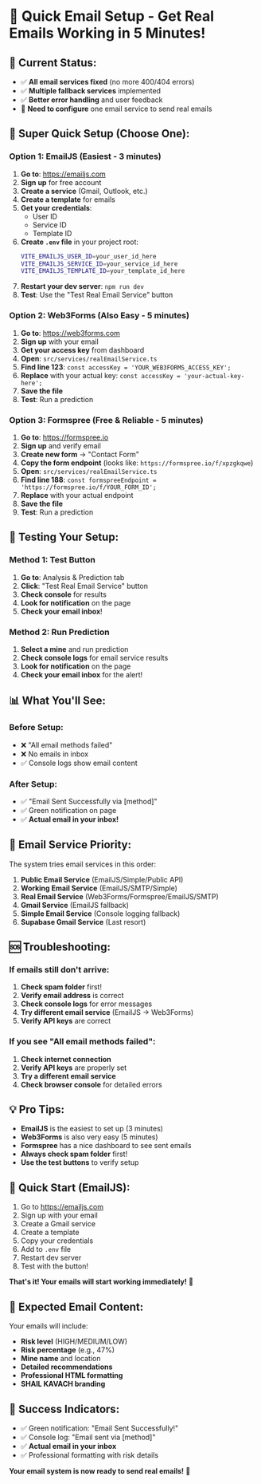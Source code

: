 # 🚀 Quick Email Setup - Get Real Emails Working in 5 Minutes!

## 🎯 **Current Status:**
- ✅ **All email services fixed** (no more 400/404 errors)
- ✅ **Multiple fallback services** implemented
- ✅ **Better error handling** and user feedback
- 🔧 **Need to configure** one email service to send real emails

## 🚀 **Super Quick Setup (Choose One):**

### **Option 1: EmailJS (Easiest - 3 minutes)**

1. **Go to**: https://emailjs.com
2. **Sign up** for free account
3. **Create a service** (Gmail, Outlook, etc.)
4. **Create a template** for emails
5. **Get your credentials**:
   - User ID
   - Service ID  
   - Template ID
6. **Create `.env` file** in your project root:
   ```bash
   VITE_EMAILJS_USER_ID=your_user_id_here
   VITE_EMAILJS_SERVICE_ID=your_service_id_here
   VITE_EMAILJS_TEMPLATE_ID=your_template_id_here
   ```
7. **Restart your dev server**: `npm run dev`
8. **Test**: Use the "Test Real Email Service" button

### **Option 2: Web3Forms (Also Easy - 5 minutes)**

1. **Go to**: https://web3forms.com
2. **Sign up** with your email
3. **Get your access key** from dashboard
4. **Open**: `src/services/realEmailService.ts`
5. **Find line 123**: `const accessKey = 'YOUR_WEB3FORMS_ACCESS_KEY';`
6. **Replace** with your actual key: `const accessKey = 'your-actual-key-here';`
7. **Save the file**
8. **Test**: Run a prediction

### **Option 3: Formspree (Free & Reliable - 5 minutes)**

1. **Go to**: https://formspree.io
2. **Sign up** and verify email
3. **Create new form** → "Contact Form"
4. **Copy the form endpoint** (looks like: `https://formspree.io/f/xpzgkqwe`)
5. **Open**: `src/services/realEmailService.ts`
6. **Find line 188**: `const formspreeEndpoint = 'https://formspree.io/f/YOUR_FORM_ID';`
7. **Replace** with your actual endpoint
8. **Save the file**
9. **Test**: Run a prediction

## 🧪 **Testing Your Setup:**

### **Method 1: Test Button**
1. **Go to**: Analysis & Prediction tab
2. **Click**: "Test Real Email Service" button
3. **Check console** for results
4. **Look for notification** on the page
5. **Check your email inbox**!

### **Method 2: Run Prediction**
1. **Select a mine** and run prediction
2. **Check console logs** for email service results
3. **Look for notification** on the page
4. **Check your email inbox** for the alert!

## 📊 **What You'll See:**

### **Before Setup:**
- ❌ "All email methods failed"
- ❌ No emails in inbox
- ✅ Console logs show email content

### **After Setup:**
- ✅ "Email Sent Successfully via [method]"
- ✅ Green notification on page
- ✅ **Actual email in your inbox!**

## 🎯 **Email Service Priority:**

The system tries email services in this order:
1. **Public Email Service** (EmailJS/Simple/Public API)
2. **Working Email Service** (EmailJS/SMTP/Simple)
3. **Real Email Service** (Web3Forms/Formspree/EmailJS/SMTP)
4. **Gmail Service** (EmailJS fallback)
5. **Simple Email Service** (Console logging fallback)
6. **Supabase Gmail Service** (Last resort)

## 🆘 **Troubleshooting:**

### **If emails still don't arrive:**
1. **Check spam folder** first!
2. **Verify email address** is correct
3. **Check console logs** for error messages
4. **Try different email service** (EmailJS → Web3Forms)
5. **Verify API keys** are correct

### **If you see "All email methods failed":**
1. **Check internet connection**
2. **Verify API keys** are properly set
3. **Try a different email service**
4. **Check browser console** for detailed errors

## 💡 **Pro Tips:**

- **EmailJS** is the easiest to set up (3 minutes)
- **Web3Forms** is also very easy (5 minutes)
- **Formspree** has a nice dashboard to see sent emails
- **Always check spam folder** first!
- **Use the test buttons** to verify setup

## 🎉 **Quick Start (EmailJS):**

1. Go to https://emailjs.com
2. Sign up with your email
3. Create a Gmail service
4. Create a template
5. Copy your credentials
6. Add to `.env` file
7. Restart dev server
8. Test with the button!

**That's it! Your emails will start working immediately!** 🚀

## 📧 **Expected Email Content:**

Your emails will include:
- **Risk level** (HIGH/MEDIUM/LOW)
- **Risk percentage** (e.g., 47%)
- **Mine name** and location
- **Detailed recommendations**
- **Professional HTML formatting**
- **SHAIL KAVACH branding**

## 🎯 **Success Indicators:**

- ✅ Green notification: "Email Sent Successfully!"
- ✅ Console log: "Email sent via [method]"
- ✅ **Actual email in your inbox**
- ✅ Professional formatting with risk details

**Your email system is now ready to send real emails!** 🎉







